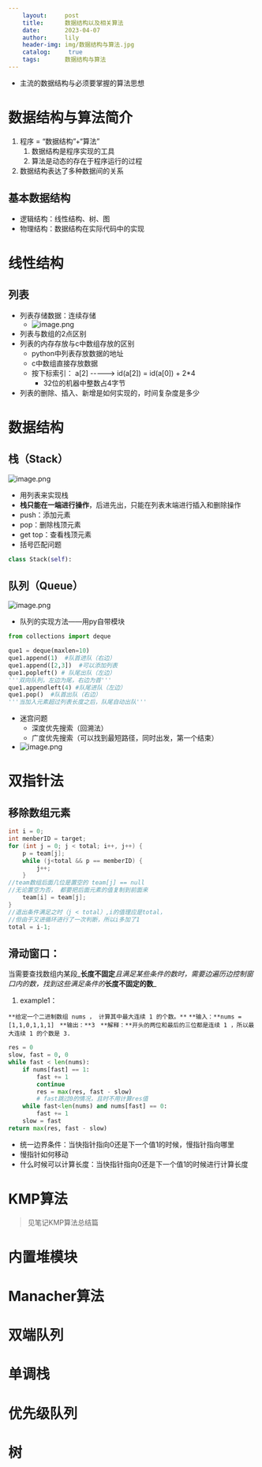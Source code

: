 ```yaml
---
    layout:     post
    title:      数据结构以及相关算法
    date:       2023-04-07
    author:     lily
    header-img: img/数据结构与算法.jpg
    catalog: 	 true
    tags:       数据结构与算法
---
```


- 主流的数据结构与必须要掌握的算法思想
# 数据结构与算法简介

1. 程序 = “数据结构”+“算法”
   1. 数据结构是程序实现的工具
   2. 算法是动态的存在于程序运行的过程
2. 数据结构表达了多种数据间的关系
## 基本数据结构

- 逻辑结构：线性结构、树、图
- 物理结构：数据结构在实际代码中的实现

# 线性结构
## 列表

- 列表存储数据：连续存储
   - ![image.png](https://cdn.nlark.com/yuque/0/2022/png/1238904/1659876066760-96de183c-2ede-4e22-9276-1b71ae5c9c09.png#clientId=u859ec4ef-6c2c-4&errorMessage=unknown%20error&from=paste&height=39&id=p7AZs&name=image.png&originHeight=58&originWidth=562&originalType=binary&ratio=1&rotation=0&showTitle=false&size=436&status=error&style=none&taskId=u54318db8-68a7-4212-935e-2ec1546ab96&title=&width=374.6666666666667)
- 列表与数组的2点区别
- 列表的内存存放与c中数组存放的区别
   - python中列表存放数据的地址
   - c中数组直接存放数据
   - 按下标索引： a[2] ----->  id(a[2])  =  id(a[0]) + 2*4
      - 32位的机器中整数占4字节
- 列表的删除、插入、新增是如何实现的，时间复杂度是多少
# 数据结构
## 栈（Stack）
![image.png](https://cdn.nlark.com/yuque/0/2022/png/1238904/1660032867772-0550e49a-8e95-4a4c-8d65-fdf6e3824e21.png#clientId=u0fb4c784-d0ee-4&errorMessage=unknown%20error&from=paste&height=96&id=ube8b9732&name=image.png&originHeight=144&originWidth=564&originalType=binary&ratio=1&rotation=0&showTitle=false&size=15123&status=error&style=none&taskId=u01f5e3a2-144e-4113-96b7-d36e5750163&title=&width=376)

- 用列表来实现栈
- **栈只能在一端进行操作**，后进先出，只能在列表末端进行插入和删除操作
- push：添加元素
- pop：删除栈顶元素
- get top：查看栈顶元素
- 括号匹配问题
```python
class Stack(self):
```
## 队列（Queue）
![image.png](https://cdn.nlark.com/yuque/0/2022/png/1238904/1660032882726-6e3f4336-639f-4532-9852-018574ac4977.png#clientId=u0fb4c784-d0ee-4&errorMessage=unknown%20error&from=paste&height=99&id=u73148b81&name=image.png&originHeight=149&originWidth=688&originalType=binary&ratio=1&rotation=0&showTitle=false&size=15789&status=error&style=none&taskId=ubc2a7aef-db3f-41b0-bc16-880eb936cb9&title=&width=458.6666666666667)

- 队列的实现方法——用py自带模块
```python
from collections import deque

que1 = deque(maxlen=10)
que1.append(1)  #队首进队（右边）
que1.append([2,3])  #可以添加列表
que1.popleft() # 队尾出队（左边）
'''双向队列，左边为尾，右边为首'''
que1.appendleft(4) #队尾进队（左边）
que1.pop()  #队首出队（右边）
'''当加入元素超过列表长度之后，队尾自动出队'''
```

- 迷宫问题
   - 深度优先搜索（回溯法）
   - 广度优先搜索（可以找到最短路径，同时出发，第一个结束）
- ![image.png](https://cdn.nlark.com/yuque/0/2022/png/1238904/1660826012819-de3926ac-a62c-4d3d-8809-6706e54ee1cf.png#clientId=u20fc1457-c296-4&errorMessage=unknown%20error&from=paste&height=247&id=u8fac7cd4&name=image.png&originHeight=347&originWidth=481&originalType=binary&ratio=1&rotation=0&showTitle=false&size=151627&status=error&style=none&taskId=u8e0742c0-e760-4c60-b8a1-660a3bea495&title=&width=342.66668701171875)
# 双指针法
## 移除数组元素
```java
int i = 0;
int menberID = target;
for (int j = 0; j < total; i++, j++) {
    p = team[j];
    while (j<total && p == memberID) {
        j++;
    }
//team数组后面几位是置空的 team[j] == null
//无论置空为否， 都要把后面元素的值复制到前面来 
    team[i] = team[j];
}
//退出条件满足之时（j < total）,i的值理应是total，
//但由于又进循环进行了一次判断，所以i多加了1
total = i-1;
```
## 滑动窗口：
当需要查找数组内某段_**长度不固定**_且满足某些条件的数时，需要边遍历边控制窗口内的数，找到这些满足条件的_**长度不固定的数**_

1. example1：

`**给定一个二进制数组 nums ， 计算其中最大连续 1 的个数。**`
`**输入：**nums = [1,1,0,1,1,1] `
`**输出：**3 `
`**解释：**开头的两位和最后的三位都是连续 1 ，所以最大连续 1 的个数是 3.`
```python
res = 0
slow, fast = 0, 0
while fast < len(nums):
    if nums[fast] == 1:
        fast += 1
        continue
        res = max(res, fast - slow)
        # fast跳过0的情况，且时不用计算res值
    while fast<len(nums) and nums[fast] == 0:
        fast += 1
    slow = fast
return max(res, fast - slow)
```

- 统一边界条件：当快指针指向0还是下一个值1的时候，慢指针指向哪里
- 慢指针如何移动
- 什么时候可以计算长度：当快指针指向0还是下一个值1的时候进行计算长度

# KMP算法
> 见笔记KMP算法总结篇


# 内置堆模块

# Manacher算法

# 双端队列

# 单调栈

# 优先级队列

# 树
